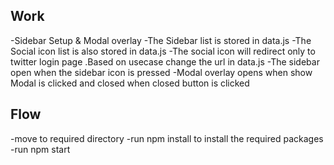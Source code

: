 ## Work
-Sidebar Setup & Modal overlay 
-The Sidebar list is stored in data.js 
-The Social icon list is also stored in data.js 
-The social icon will redirect only to twitter login page .Based on usecase change the url in data.js 
-The sidebar open when the sidebar icon is pressed
-Modal overlay opens when show Modal is clicked and closed when closed button is clicked

## Flow
-move to required directory 
-run npm install to install the required packages
-run npm start